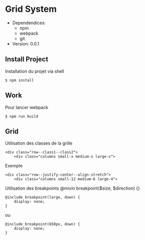 # Grid System
-	Dependendices:
    -   npm
    -   webpack
    -   git
-	Version: 0.0.1

## Install Project
Installation du projet via shell
```shell
$ npm install
```

## Work
Pour lancer webpack
```shell
$ npm run build
```

## Grid
Utilisation des classes de la grille
```shell
<div class="row--class1--class2">
    <div class="columns small-x medium-x large-x">
```
Exemple
```shell
<div class="row--justify-center--align-stretch">
    <div class="columns small-12 medium-6 large-4">
```

Utilisation des breakpoints
@mixin breakpoint($size, $direction) {}
```shell
@include breakpoint(large, down) {
    display: none;
}
```
ou
```shell
@include breakpoint(650px, down) {
    display: none;
}
```

